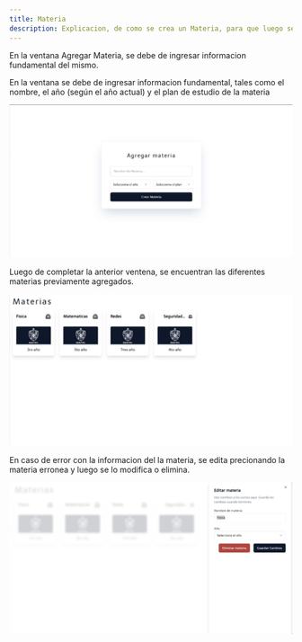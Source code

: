 ```yaml
---
title: Materia
description: Explicacion, de como se crea un Materia, para que luego se utilice en la apliacion web.
---
```




En la ventana Agregar Materia, se debe de ingresar informacion fundamental del mismo.


En la ventana se debe de ingresar informacion fundamental, tales como el nombre, el año (según el año actual) y el plan de estudio de la materia 

![Ventana de login de la aplicación](../../../assets/materia/agregar-materia.jpg)


Luego de completar la anterior ventena, se encuentran las diferentes materias previamente agregados.

![Ventana de login de la aplicación](../../../assets/materia/materia.jpg)

En caso de error con la informacion del la materia, se edita precionando la materia erronea y luego se lo modifica o elimina.

![Ventana de login de la aplicación](../../../assets/materia/editar-materia.jpg)

